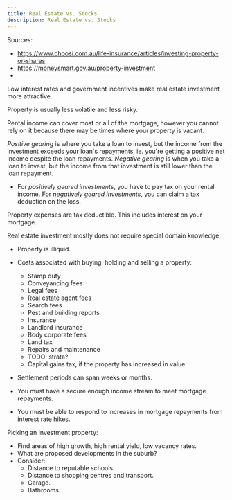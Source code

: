 ```yaml
---
title: Real Estate vs. Stocks
description: Real Estate vs. Stocks
---
```




Sources:
- https://www.choosi.com.au/life-insurance/articles/investing-property-or-shares
- https://moneysmart.gov.au/property-investment
- 

Low interest rates and government incentives make real estate investment more attractive.

Property is usually less volatile and less risky.


Rental income can cover most or all of the mortgage, however you cannot rely on it because there may be times where your property is vacant.

*Positive gearing* is where you take a loan to invest, but the income from the investment exceeds your loan's repayments, ie. you're getting a positive net income despite the loan repayments. *Negative gearing* is when you take a loan to invest, but the income from that investment is still lower than the loan repayment. 
- For *positively geared investments*, you have to pay tax on your rental income. For *negatively geared investments*, you can claim a tax deduction on the loss.

Property expenses are tax deductible. This includes interest on your mortgage.

Real estate investment mostly does not require special domain knowledge.

- Property is illiquid.
- Costs associated with buying, holding and selling a property:
    - Stamp duty
    - Conveyancing fees
    - Legal fees
    - Real estate agent fees
    - Search fees
    - Pest and building reports
    - Insurance
    - Landlord insurance
    - Body corporate fees
    - Land tax
    - Repairs and maintenance 
    - TODO: strata?
    - Capital gains tax, if the property has increased in value
- Settlement periods can span weeks or months.


- You must have a secure enough income stream to meet mortgage repayments.
- You must be able to respond to increases in mortgage repayments from interest rate hikes.

Picking an investment property:
- Find areas of high growth, high rental yield, low vacancy rates.
- What are proposed developments in the suburb?
- Consider: 
    - Distance to reputable schools.
    - Distance to shopping centres and transport.
    - Garage.
    - Bathrooms.
